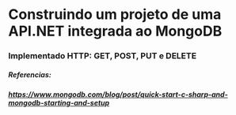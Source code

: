 # Construindo um projeto de uma API.NET integrada ao MongoDB

### Implementado HTTP: GET, POST, PUT e DELETE



##### Referencias:

##### https://www.mongodb.com/blog/post/quick-start-c-sharp-and-mongodb-starting-and-setup


